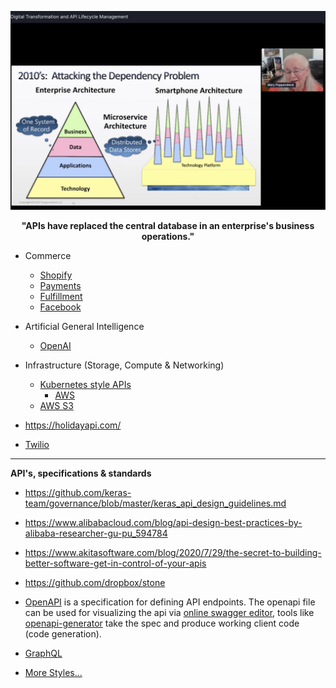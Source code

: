 ![](../images/APIs.jpeg)
<p align="center"> <b> "APIs have replaced the central database in an enterprise's business operations." </b> </p>

* Commerce
  * [Shopify](https://shopify.dev/concepts/shopify-introduction)
  * [Payments](https://stripe.com/docs/api)
  * [Fulfillment](https://shiphero.com/)
  * [Facebook](https://developers.facebook.com/docs/commerce-platform)
* Artificial General Intelligence
  * [OpenAI](https://openai.com/blog/openai-api/)
* Infrastructure (Storage, Compute & Networking)
  * [Kubernetes style APIs](https://kubernetes.io/docs/concepts/overview/kubernetes-api/)
    * [AWS](https://aws.amazon.com/blogs/containers/aws-controllers-for-kubernetes-ack/)
  * [AWS S3](https://docs.aws.amazon.com/AmazonS3/latest/API/Welcome.html)

* https://holidayapi.com/  
* [Twilio](https://www.twilio.com/docs/api)

---

**API's, specifications & standards**

* https://github.com/keras-team/governance/blob/master/keras_api_design_guidelines.md
* https://www.alibabacloud.com/blog/api-design-best-practices-by-alibaba-researcher-gu-pu_594784
* https://www.akitasoftware.com/blog/2020/7/29/the-secret-to-building-better-software-get-in-control-of-your-apis
* https://github.com/dropbox/stone

* [OpenAPI](https://github.com/OAI/OpenAPI-Specification/) is a specification for defining API endpoints. The openapi file can be used for visualizing the api via [online swagger editor](https://editor.swagger.io/), tools like [openapi-generator](https://github.com/OpenAPITools/openapi-generator) take the spec and produce working client code (code generation).
* [GraphQL](../Patterns/GraphQL.md)  

* [More Styles...](../Patterns/API.md)



